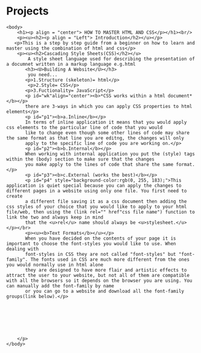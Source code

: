 # Projects

<html>
    <head>
        <title>
            LEARNING THE COMBINATION OF HTML AND CSS
        </title>
        <link rel="stylesheet" href="styles.css">
        <link href="https://fonts.googleapis.com/css2?family=Press+Start+2P&display=swap" rel="stylesheet">
    </head>

    <body>
        <h1><p align = "center"> HOW TO MASTER HTML AND CSS</p></h1><br/>
        <p><u><h2><p align = "Left"> Introduction</h2></u></p>
       <p>This is a step by step guide from a beginner on how to learn and master using the combination of html and css</p>
        <p><u><h2>Cascading Style Sheets(CSS)</h2></u>
            A style sheet language used for describing the presentation of a documnet written in a markup language e.g.html
           <h3><U>Building A Website</U></h3> 
            you need...
           <p>1.Structure (skeleton)= html</p>
            <p>2.Style= CSS</p>
           <p>3.Fuctionality= JavaScript</p> 
           <p id="wk"align="center"><b>*CSS works within a html document*</b></p>
           there are 3-ways in which you can apply CSS properties to html elements</p>
           <p id="p1"><b>a.Inline</b></p>
           In terms of inline application it means that you would apply css elements to the particular line of code that you would 
           like to change even though some other lines of code may share the same format as that line you are editng, the changes will only 
           apply to the specific line of code you are working on.</p>
           <p id="p2"><b>b.Internal</b></p>
           When working with internal application you put the (style) tags within the (body) section to make sure that the changes
           you make apply to the lines of code that share the same format.</p>
           <p id="p3"><b>c.External (works the best)</b></p>
           <p id="p4" style="background-color:rgb(0, 255, 183);">This application is quiet special because you can apply the changes to different pages in a website using only one file. You first need to create
           a different file saving it as a css document then adding the css styles of your choice that you would like to apply to your html file/web, then using the (link rel="" href"css file name") function to link the two and always keep in mind 
           that the <u>rel</u> name should always be <u>stylesheet.</u></p></br>
           <p><u><b>Text Formats</b></u></p>
           When you have decided on the contents of your page it is important to choose the font-styles you would like to use. When dealing with 
           font-styles in CSS they are not called "font-styles" but "font-family". The fonts used in CSS are much more different from the ones you would normally use in html alone
           they are designed to have more flair and artistic effects to attract the user to your website, but not all of them are compatible with all the browsers so it depends on the browser you are using. You can manually add the font-family by name
           or you can go to a website and download all the font-family groups(link below).</p>
           


        



        </p>           
    </body>
</html>
